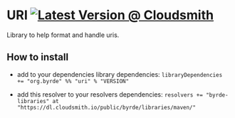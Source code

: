 # URI [![Latest Version @ Cloudsmith](https://api-prd.cloudsmith.io/badges/version/byrde/libraries/maven/uri_2.13/latest/x/?render=true)](https://cloudsmith.io/~byrde/repos/libraries/packages/detail/maven/uri_2.13/latest/)

Library to help format and handle uris.

## How to install

* add to your dependencies library dependencies:
```libraryDependencies += "org.byrde" %% "uri" % "VERSION"```

* add this resolver to your resolvers dependencies:
```resolvers += "byrde-libraries" at "https://dl.cloudsmith.io/public/byrde/libraries/maven/"```
